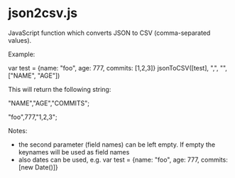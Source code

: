 json2csv.js
===========

JavaScript function which converts JSON to CSV (comma-separated values).

Example:

var test = {name: "foo", age: 777, commits: [1,2,3]}
jsonToCSV([test], ",", "", ["NAME", "AGE"])

This will return the following string:


"NAME","AGE","COMMITS";

"foo",777,"1,2,3";


Notes:
* the second parameter (field names) can be left empty. If empty the keynames will be used as field names
* also dates can be used, e.g. var test = {name: "foo", age: 777, commits: [new Date()]}
